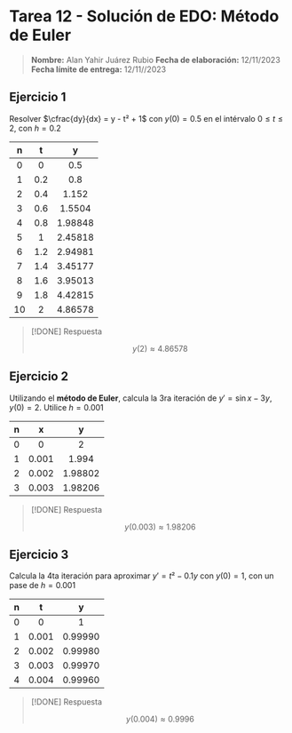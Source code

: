 # Tarea 12 - Solución de EDO: Método de Euler

> **Nombre:** Alan Yahir Juárez Rubio 
> **Fecha de elaboración:** 12/11/2023
> **Fecha límite de entrega:** 12/11//2023

## Ejercicio 1

Resolver $\cfrac{dy}{dx} = y - t² + 1$ con $y(0) = 0.5$ en el intérvalo $0 \leq t \leq 2$, con $h = 0.2$

|  n  |  t  |    y    |
|:---:|:---:|:-------:|
|  0  |  0  |   0.5   |
|  1  | 0.2 |   0.8   |
|  2  | 0.4 |  1.152  |
|  3  | 0.6 | 1.5504  |
|  4  | 0.8 | 1.98848 |
|  5  |  1  | 2.45818 |
|  6  | 1.2 | 2.94981 |
|  7  | 1.4 | 3.45177 |
|  8  | 1.6 | 3.95013 |
|  9  | 1.8 | 4.42815 |
| 10  |  2  | 4.86578 |


> [!DONE] Respuesta
>
> $$y(2) \approx 4.86578$$

## Ejercicio 2

Utilizando el **método de Euler**, calcula la 3ra iteración de $y' = \sin x - 3y$, $y(0) = 2$.  Utilice $h = 0.001$

|  n  |   x   |    y    |
|:---:|:-----:|:-------:|
|  0  |   0   |    2    |
|  1  | 0.001 |  1.994  |
|  2  | 0.002 | 1.98802 |
|  3  | 0.003 | 1.98206 |

> [!DONE] Respuesta
>
> $$y(0.003) \approx 1.98206 \tag{3ra iteración}$$

<div style="page-break-after: always;"></div>

## Ejercicio 3

Calcula la 4ta iteración para aproximar $y' = t² - 0.1y$ con $y(0) = 1$, con un pase de $h = 0.001$

|  n  |   t   |   y    |
|:---:|:-----:|:------:|
|  0  |   0   |   1    |
|  1  | 0.001 | 0.99990 |
|  2  | 0.002 | 0.99980 |
|  3  | 0.003 | 0.99970 |
|  4  | 0.004 | 0.99960 |

> [!DONE] Respuesta
>
> $$y(0.004) \approx 0.9996 \tag{4ta iteración}$$
